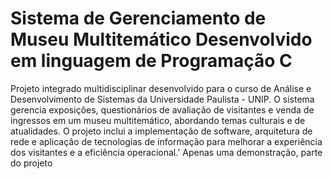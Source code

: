# Sistema de Gerenciamento de Museu Multitemático Desenvolvido em linguagem de Programação C
Projeto integrado multidisciplinar desenvolvido para o curso de Análise e Desenvolvimento de Sistemas da Universidade Paulista - UNIP. O sistema gerencia exposições, questionários de avaliação de visitantes e venda de ingressos em um museu multitemático, abordando temas culturais e de atualidades. O projeto inclui a implementação de software, arquitetura de rede e aplicação de tecnologias de informação para melhorar a experiência dos visitantes e a eficiência operacional.'
Apenas uma demonstração, parte do projeto
